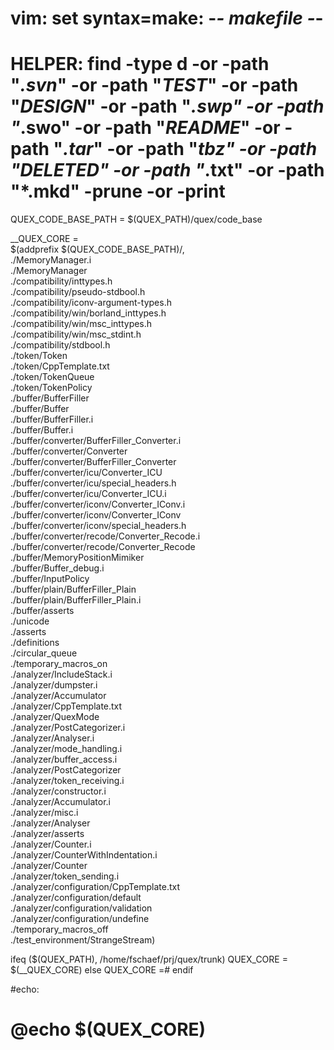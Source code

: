 # vim: set syntax=make: -*- makefile -*-
# HELPER: find -type d -or -path "*.svn*" -or -path "*TEST*" -or -path "*DESIGN*" -or -path "*.swp" -or -path "*.swo" -or -path "*README*" -or -path "*.tar*" -or -path "*tbz" -or -path "*DELETED*" -or -path "*.txt" -or -path "*.mkd" -prune -or -print
QUEX_CODE_BASE_PATH = $(QUEX_PATH)/quex/code_base

__QUEX_CORE = \
    $(addprefix $(QUEX_CODE_BASE_PATH)/, \
    ./MemoryManager.i \
    ./MemoryManager \
    ./compatibility/inttypes.h \
    ./compatibility/pseudo-stdbool.h \
    ./compatibility/iconv-argument-types.h \
    ./compatibility/win/borland_inttypes.h \
    ./compatibility/win/msc_inttypes.h \
    ./compatibility/win/msc_stdint.h \
    ./compatibility/stdbool.h \
    ./token/Token \
    ./token/CppTemplate.txt \
    ./token/TokenQueue \
    ./token/TokenPolicy \
    ./buffer/BufferFiller \
    ./buffer/Buffer \
    ./buffer/BufferFiller.i \
    ./buffer/Buffer.i \
    ./buffer/converter/BufferFiller_Converter.i \
    ./buffer/converter/Converter \
    ./buffer/converter/BufferFiller_Converter \
    ./buffer/converter/icu/Converter_ICU \
    ./buffer/converter/icu/special_headers.h \
    ./buffer/converter/icu/Converter_ICU.i \
    ./buffer/converter/iconv/Converter_IConv.i \
    ./buffer/converter/iconv/Converter_IConv \
    ./buffer/converter/iconv/special_headers.h \
    ./buffer/converter/recode/Converter_Recode.i \
    ./buffer/converter/recode/Converter_Recode \
    ./buffer/MemoryPositionMimiker \
    ./buffer/Buffer_debug.i \
    ./buffer/InputPolicy \
    ./buffer/plain/BufferFiller_Plain \
    ./buffer/plain/BufferFiller_Plain.i \
    ./buffer/asserts \
    ./unicode \
    ./asserts \
    ./definitions \
    ./circular_queue \
    ./temporary_macros_on \
    ./analyzer/IncludeStack.i \
    ./analyzer/dumpster.i \
    ./analyzer/Accumulator \
    ./analyzer/CppTemplate.txt \
    ./analyzer/QuexMode \
    ./analyzer/PostCategorizer.i \
    ./analyzer/Analyser.i \
    ./analyzer/mode_handling.i \
    ./analyzer/buffer_access.i \
    ./analyzer/PostCategorizer \
    ./analyzer/token_receiving.i \
    ./analyzer/constructor.i \
    ./analyzer/Accumulator.i \
    ./analyzer/misc.i \
    ./analyzer/Analyser \
    ./analyzer/asserts \
    ./analyzer/Counter.i \
    ./analyzer/CounterWithIndentation.i \
    ./analyzer/Counter \
    ./analyzer/token_sending.i \
    ./analyzer/configuration/CppTemplate.txt \
    ./analyzer/configuration/default \
    ./analyzer/configuration/validation \
    ./analyzer/configuration/undefine \
    ./temporary_macros_off \
    ./test_environment/StrangeStream)

ifeq ($(QUEX_PATH), /home/fschaef/prj/quex/trunk)
    QUEX_CORE = $(__QUEX_CORE)
else
    QUEX_CORE =#
endif

#echo:
#	@echo $(QUEX_CORE)

